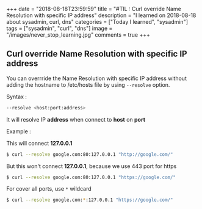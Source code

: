 +++
date = "2018-08-18T23:59:59"
title = "#TIL : Curl override Name Resolution with specific IP address"
description = "I learned on 2018-08-18 about sysadmin, curl, dns"
categories = ["Today I learned", "sysadmin"]
tags = ["sysadmin", "curl", "dns"]
image = "/images/never_stop_learning.jpg"
comments = true
+++



## Curl override Name Resolution with specific IP address

You can overrride the Name Resolution with specific IP address without adding the hostname to /etc/hosts file by using `--resolve` option.

Syntax :

```bash
--resolve <host:port:address>
```

It will resolve IP **address** when connect to **host** on **port**


Example :

This will connect **127.0.0.1**

```bash
$ curl --resolve google.com:80:127.0.0.1 "http://google.com/"
```

But this won't connect **127.0.0.1**, because we use 443 port for https

```bash
$ curl --resolve google.com:80:127.0.0.1 "https://google.com/"
```

For cover all ports, use `*` wildcard

```bash
$ curl --resolve google.com:*:127.0.0.1 "https://google.com/"
```
